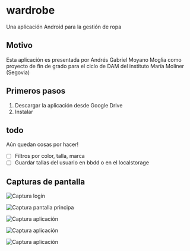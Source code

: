 # wardrobe

Una aplicación Android para la gestión de ropa

## Motivo

Esta aplicación es presentada por Andrés Gabriel Moyano Moglia como proyecto de fin de grado para el ciclo de DAM del instituto María Moliner (Segovia)

## Primeros pasos

1. Descargar la aplicación desde Google Drive
2. Instalar

## todo

Aún quedan cosas por hacer!
- [ ] Filtros por color, talla, marca
- [ ] Guardar tallas del usuario en bbdd o en el localstorage

## Capturas de pantalla 

![Captura login](/assets/capturas/Screenshot_2.jpg "Login")  

![Captura pantalla principa](/assets/capturas/Screenshot_5.jpg "Pantalla principal") 

![Captura aplicación ](/assets/capturas/Screenshot_3.jpg "Captura aplicación ")

![Captura aplicación](/assets/capturas/Screenshot_4.jpg "Captura aplicación ")

![Captura aplicación](/assets/capturas/Screenshot_6.jpg "Captura aplicación ")
